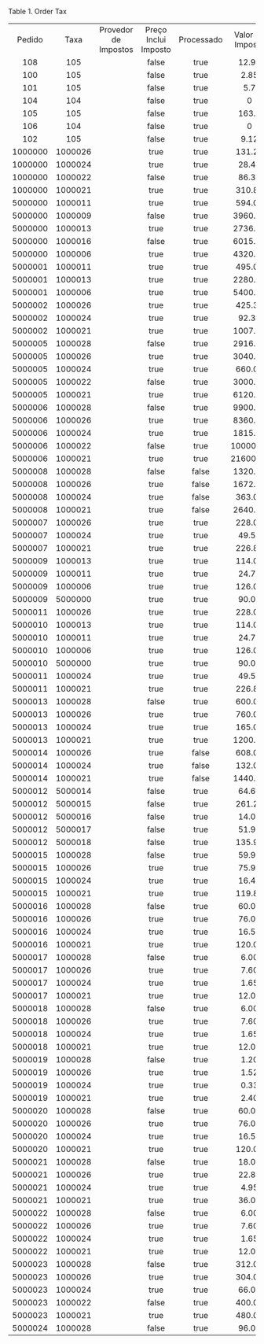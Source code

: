 <div id="d212340e1" class="table">

<div class="table-title">

Table 1. Order
Tax

</div>

<div class="table-contents">

|         |         |                      |                      |            |                  |                          |
| :-----: | :-----: | :------------------: | :------------------: | :--------: | :--------------: | :----------------------: |
| Pedido  |  Taxa   | Provedor de Impostos | Preço Inclui Imposto | Processado | Valor do Imposto | Valor da Base de Imposto |
|   108   |   105   |                      |        false         |    true    |      12.95       |          215.9           |
|   100   |   105   |                      |        false         |    true    |       2.85       |           47.5           |
|   101   |   105   |                      |        false         |    true    |       5.7        |            95            |
|   104   |   104   |                      |        false         |    true    |        0         |          3657.5          |
|   105   |   105   |                      |        false         |    true    |      163.9       |         2731.65          |
|   106   |   104   |                      |        false         |    true    |        0         |           2160           |
|   102   |   105   |                      |        false         |    true    |       9.12       |           152            |
| 1000000 | 1000026 |                      |         true         |    true    |      131.26      |         1727.11          |
| 1000000 | 1000024 |                      |         true         |    true    |      28.49       |         1727.11          |
| 1000000 | 1000022 |                      |        false         |    true    |      86.35       |         1727.11          |
| 1000000 | 1000021 |                      |         true         |    true    |      310.88      |         1727.11          |
| 5000000 | 1000011 |                      |         true         |    true    |      594.00      |         36000.00         |
| 5000000 | 1000009 |                      |        false         |    true    |     3960.00      |         39600.00         |
| 5000000 | 1000013 |                      |         true         |    true    |     2736.00      |         36000.00         |
| 5000000 | 1000016 |                      |        false         |    true    |     6015.60      |         57420.00         |
| 5000000 | 1000006 |                      |         true         |    true    |     4320.00      |         36000.00         |
| 5000001 | 1000011 |                      |         true         |    true    |      495.00      |         30000.00         |
| 5000001 | 1000013 |                      |         true         |    true    |     2280.00      |         30000.00         |
| 5000001 | 1000006 |                      |         true         |    true    |     5400.00      |         30000.00         |
| 5000002 | 1000026 |                      |         true         |    true    |      425.33      |         5596.50          |
| 5000002 | 1000024 |                      |         true         |    true    |      92.34       |         5596.50          |
| 5000002 | 1000021 |                      |         true         |    true    |     1007.37      |         5596.50          |
| 5000005 | 1000028 |                      |        false         |    true    |     2916.00      |         46200.00         |
| 5000005 | 1000026 |                      |         true         |    true    |     3040.00      |         40000.00         |
| 5000005 | 1000024 |                      |         true         |    true    |      660.00      |         40000.00         |
| 5000005 | 1000022 |                      |        false         |    true    |     3000.00      |         30000.00         |
| 5000005 | 1000021 |                      |         true         |    true    |     6120.00      |         34000.00         |
| 5000006 | 1000028 |                      |        false         |    true    |     9900.00      |        165000.00         |
| 5000006 | 1000026 |                      |         true         |    true    |     8360.00      |        110000.00         |
| 5000006 | 1000024 |                      |         true         |    true    |     1815.00      |        110000.00         |
| 5000006 | 1000022 |                      |        false         |    true    |     10000.00     |        100000.00         |
| 5000006 | 1000021 |                      |         true         |    true    |     21600.00     |        120000.00         |
| 5000008 | 1000028 |                      |        false         |   false    |     1320.00      |         22000.00         |
| 5000008 | 1000026 |                      |         true         |   false    |     1672.00      |         22000.00         |
| 5000008 | 1000024 |                      |         true         |   false    |      363.00      |         22000.00         |
| 5000008 | 1000021 |                      |         true         |   false    |     2640.00      |         22000.00         |
| 5000007 | 1000026 |                      |         true         |    true    |      228.00      |         3000.00          |
| 5000007 | 1000024 |                      |         true         |    true    |      49.50       |         3000.00          |
| 5000007 | 1000021 |                      |         true         |    true    |      226.80      |         2550.00          |
| 5000009 | 1000013 |                      |         true         |    true    |      114.00      |         1500.00          |
| 5000009 | 1000011 |                      |         true         |    true    |      24.75       |         1500.00          |
| 5000009 | 1000006 |                      |         true         |    true    |      126.00      |         1050.00          |
| 5000009 | 5000000 |                      |         true         |    true    |      90.00       |         1500.00          |
| 5000011 | 1000026 |                      |         true         |    true    |      228.00      |         3000.00          |
| 5000010 | 1000013 |                      |         true         |    true    |      114.00      |         1500.00          |
| 5000010 | 1000011 |                      |         true         |    true    |      24.75       |         1500.00          |
| 5000010 | 1000006 |                      |         true         |    true    |      126.00      |         1050.00          |
| 5000010 | 5000000 |                      |         true         |    true    |      90.00       |         1500.00          |
| 5000011 | 1000024 |                      |         true         |    true    |      49.50       |         3000.00          |
| 5000011 | 1000021 |                      |         true         |    true    |      226.80      |         2550.00          |
| 5000013 | 1000028 |                      |        false         |    true    |      600.00      |         10000.00         |
| 5000013 | 1000026 |                      |         true         |    true    |      760.00      |         10000.00         |
| 5000013 | 1000024 |                      |         true         |    true    |      165.00      |         10000.00         |
| 5000013 | 1000021 |                      |         true         |    true    |     1200.00      |         10000.00         |
| 5000014 | 1000026 |                      |         true         |   false    |      608.00      |         8000.00          |
| 5000014 | 1000024 |                      |         true         |   false    |      132.00      |         8000.00          |
| 5000014 | 1000021 |                      |         true         |   false    |     1440.00      |         8000.00          |
| 5000012 | 5000014 |                      |        false         |    true    |      64.60       |          849.94          |
| 5000012 | 5000015 |                      |        false         |    true    |      261.28      |         1451.55          |
| 5000012 | 5000016 |                      |        false         |    true    |      14.02       |          849.94          |
| 5000012 | 5000017 |                      |        false         |    true    |      51.99       |          519.85          |
| 5000012 | 5000018 |                      |        false         |    true    |      135.99      |          849.94          |
| 5000015 | 1000028 |                      |        false         |    true    |      59.94       |          999.00          |
| 5000015 | 1000026 |                      |         true         |    true    |      75.92       |          999.00          |
| 5000015 | 1000024 |                      |         true         |    true    |      16.48       |          999.00          |
| 5000015 | 1000021 |                      |         true         |    true    |      119.88      |          999.00          |
| 5000016 | 1000028 |                      |        false         |    true    |      60.00       |         1000.00          |
| 5000016 | 1000026 |                      |         true         |    true    |      76.00       |         1000.00          |
| 5000016 | 1000024 |                      |         true         |    true    |      16.50       |         1000.00          |
| 5000016 | 1000021 |                      |         true         |    true    |      120.00      |         1000.00          |
| 5000017 | 1000028 |                      |        false         |    true    |       6.00       |          100.00          |
| 5000017 | 1000026 |                      |         true         |    true    |       7.60       |          100.00          |
| 5000017 | 1000024 |                      |         true         |    true    |       1.65       |          100.00          |
| 5000017 | 1000021 |                      |         true         |    true    |      12.00       |          100.00          |
| 5000018 | 1000028 |                      |        false         |    true    |       6.00       |          100.00          |
| 5000018 | 1000026 |                      |         true         |    true    |       7.60       |          100.00          |
| 5000018 | 1000024 |                      |         true         |    true    |       1.65       |          100.00          |
| 5000018 | 1000021 |                      |         true         |    true    |      12.00       |          100.00          |
| 5000019 | 1000028 |                      |        false         |    true    |       1.20       |          20.00           |
| 5000019 | 1000026 |                      |         true         |    true    |       1.52       |          20.00           |
| 5000019 | 1000024 |                      |         true         |    true    |       0.33       |          20.00           |
| 5000019 | 1000021 |                      |         true         |    true    |       2.40       |          20.00           |
| 5000020 | 1000028 |                      |        false         |    true    |      60.00       |         1000.00          |
| 5000020 | 1000026 |                      |         true         |    true    |      76.00       |         1000.00          |
| 5000020 | 1000024 |                      |         true         |    true    |      16.50       |         1000.00          |
| 5000020 | 1000021 |                      |         true         |    true    |      120.00      |         1000.00          |
| 5000021 | 1000028 |                      |        false         |    true    |      18.00       |          300.00          |
| 5000021 | 1000026 |                      |         true         |    true    |      22.80       |          300.00          |
| 5000021 | 1000024 |                      |         true         |    true    |       4.95       |          300.00          |
| 5000021 | 1000021 |                      |         true         |    true    |      36.00       |          300.00          |
| 5000022 | 1000028 |                      |        false         |    true    |       6.00       |          100.00          |
| 5000022 | 1000026 |                      |         true         |    true    |       7.60       |          100.00          |
| 5000022 | 1000024 |                      |         true         |    true    |       1.65       |          100.00          |
| 5000022 | 1000021 |                      |         true         |    true    |      12.00       |          100.00          |
| 5000023 | 1000028 |                      |        false         |    true    |      312.00      |         4400.00          |
| 5000023 | 1000026 |                      |         true         |    true    |      304.00      |         4000.00          |
| 5000023 | 1000024 |                      |         true         |    true    |      66.00       |         4000.00          |
| 5000023 | 1000022 |                      |        false         |    true    |      400.00      |         4000.00          |
| 5000023 | 1000021 |                      |         true         |    true    |      480.00      |         4000.00          |
| 5000024 | 1000028 |                      |        false         |    true    |      96.00       |         1000.00          |

</div>

</div>

